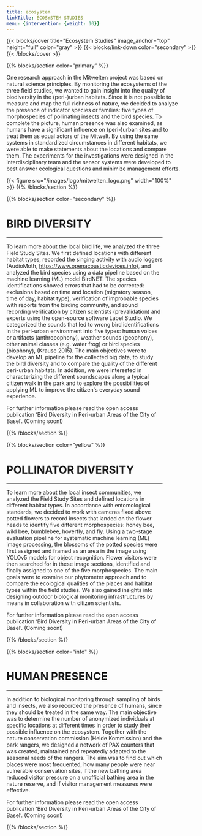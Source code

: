 ```yaml
---
title: ecosystem
linkTitle: ECOSYSTEM STUDIES 
menu: {intervention: {weight: 10}}
---
```


{{< blocks/cover title="Ecosystem Studies" image_anchor="top" height="full" color="gray" >}}
{{< blocks/link-down color="secondary" >}}
{{< /blocks/cover >}}

<!-- New Section -->

{{% blocks/section color="primary" %}}
<div class="mx-auto" style="width: 90%">


One research approach in the Mitwelten project was based on natural science principles. By monitoring the ecosystems of the three field studies, we wanted to gain insight into the quality of biodiversity in the (peri-)urban habitats. Since it is not possible to measure and map the full richness of nature, we decided to analyze the presence of indicator species or families: five types of morphospecies of pollinating insects and the bird species. To complete the picture, human presence was also examined, as humans have a significant influence on (peri-)urban sites and to treat them as equal actors of the Mitwelt. By using the same systems in standardized circumstances in different habitats, we were able to make statements about the locations and compare them. The experiments for the investigations were designed in the interdisciplinary team and the sensor systems were developed to best answer ecological questions and minimize management efforts.


{{< figure src="/images/logo/mitwelten_logo.png" width="100%" >}}
{{% /blocks/section %}}



<!-- New Section -->

{{% blocks/section color="secondary" %}}
<div class="mx-auto" style="width: 90%">
  <h1 class="text-center">BIRD DIVERSITY</h1>

---

To learn more about the local bird life, we analyzed the three Field Study Sites. We first defined locations with different habitat types, recorded the singing activity with audio loggers (AudioMoth, https://www.openacousticdevices.info), and analyzed the bird species using a data pipeline based on the machine learning (ML) model BirdNET. The species identifications showed errors that had to be corrected: exclusions based on time and location (migratory season, time of day, habitat type), verification of improbable species with reports from the birding community, and sound recording verification by citizen scientists (prevalidation) and experts using the open-source software Label Studio. We categorized the sounds that led to wrong bird identifications in the peri-urban environment into five types: human voices or artifacts (anthropophony), weather sounds (geophony), other animal classes (e.g. water frog) or bird species (biophony), (Krause 2015). 
The main objectives were to develop an ML pipeline for the collected big data, to study the bird diversity and to compare the quality of the different peri-urban habitats. In addition, we were interested in characterizing the different soundscapes along a typical citizen walk in the park and to explore the possibilities of applying ML to improve the citizen's everyday sound experience.

For further information please read the open access publication ‘Bird Diversity in Peri-urban Areas of the City of Basel’. (Coming soon!)


</div>
{{% /blocks/section %}}




<!-- New Section -->

{{% blocks/section color="yellow" %}}

<div class="mx-auto" style="width: 90%">
  <h1 class="text-center">POLLINATOR DIVERSITY</h1>

----

To learn more about the local insect communities, we analyzed the Field Study Sites and defined locations in different habitat types. In accordance with entomological standards, we decided to work with cameras fixed above potted flowers to record insects that landed on the flower heads to identify five different morphospecies: honey bee, wild bee, bumblebee, hoverfly, and fly. Using a two-stage evaluation pipeline for systematic machine learning (ML) image processing, the blossoms of the potted species were first assigned and framed as an area in the image using YOLOv5 models for object recognition. Flower visitors were then searched for in these image sections, identified and finally assigned to one of the five morphospecies. The main goals were to examine our phytometer approach and to compare the ecological qualities of the places and habitat types within the field studies. We also gained insights into designing outdoor biological monitoring infrastructures by means in collaboration with citizen scientists.

For further information please read the open access publication ‘Bird Diversity in Peri-urban Areas of the City of Basel’. (Coming soon!)

</div>

{{% /blocks/section %}}



<!-- New Section -->

{{% blocks/section color="info" %}}

<div class="mx-auto" style="width: 90%">
  <h1 class="text-center">HUMAN PRESENCE</h1>

----

In addition to biological monitoring through sampling of birds and insects, we also recorded the presence of humans, since they should be treated in the same way. The main objective was to determine the number of anonymized individuals at specific locations at different times in order to study their possible influence on the ecosystem. Together with the nature conservation commission (Heide Kommission) and the park rangers, we designed a network of PAX counters that was created, maintained and repeatedly adapted to the seasonal needs of the rangers. The aim was to find out which places were most frequented, how many people were near vulnerable conservation sites, if the new bathing area reduced visitor pressure on a unofficial bathing area in the nature reserve, and if visitor management measures were effective.

For further information please read the open access publication ‘Bird Diversity in Peri-urban Areas of the City of Basel’. (Coming soon!)

</div>

{{% /blocks/section %}}
